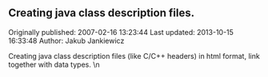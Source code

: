 ## Creating java class description files.

Originally published: 2007-02-16 13:23:44
Last updated: 2013-10-15 16:33:48
Author: Jakub Jankiewicz

Creating java class description files (like C/C++ headers) in html format, link together with data types.\n